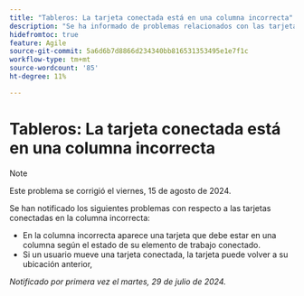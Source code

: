 ```yaml
---
title: "Tableros: La tarjeta conectada está en una columna incorrecta"
description: "Se ha informado de problemas relacionados con las tarjetas conectadas en la columna incorrecta."
hidefromtoc: true
feature: Agile
source-git-commit: 5a6d6b7d8866d234340bb816531353495e1e7f1c
workflow-type: tm+mt
source-wordcount: '85'
ht-degree: 11%

---
```



# Tableros: La tarjeta conectada está en una columna incorrecta

>[!NOTE]
>
>Este problema se corrigió el viernes, 15 de agosto de 2024.

Se han notificado los siguientes problemas con respecto a las tarjetas conectadas en la columna incorrecta:

* En la columna incorrecta aparece una tarjeta que debe estar en una columna según el estado de su elemento de trabajo conectado.
* Si un usuario mueve una tarjeta conectada, la tarjeta puede volver a su ubicación anterior,

_Notificado por primera vez el martes, 29 de julio de 2024._
